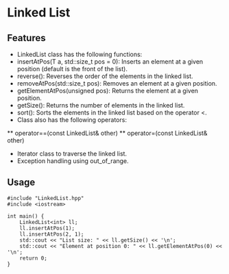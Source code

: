 # Linked List
## Features

* LinkedList class has the following functions:
* insertAtPos(T a, std::size_t pos = 0): Inserts an element at a given position (default is the front of the list).
* reverse(): Reverses the order of the elements in the linked list.
* removeAtPos(std::size_t pos): Removes an element at a given position.
* getElementAtPos(unsigned pos): Returns the element at a given position.
* getSize(): Returns the number of elements in the linked list.
* sort(): Sorts the elements in the linked list based on the operator <.
* Class also has the following operators:

** operator==(const LinkedList<T>& other)
** operator=(const LinkedList<T>& other)

* Iterator class to traverse the linked list.
* Exception handling using out_of_range.

## Usage

```
#include "LinkedList.hpp"
#include <iostream>

int main() {
    LinkedList<int> ll;
    ll.insertAtPos(1);
    ll.insertAtPos(2, 1);
    std::cout << "List size: " << ll.getSize() << '\n';
    std::cout << "Element at position 0: " << ll.getElementAtPos(0) << '\n';
    return 0;
}
```
